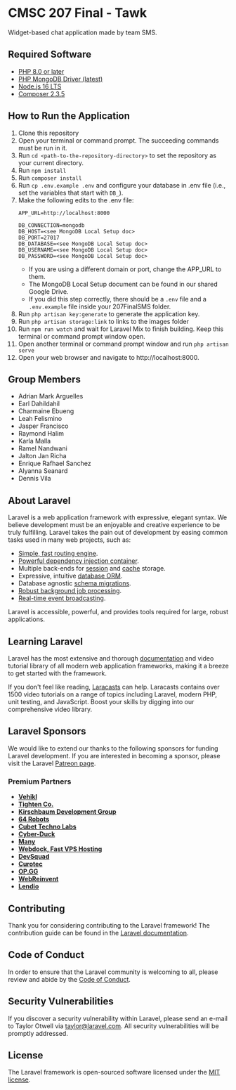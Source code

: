 # CMSC 207 Final - Tawk

Widget-based chat application made by team SMS.

## Required Software
- [PHP 8.0 or later](https://www.apachefriends.org/index.html)
- [PHP MongoDB Driver (latest)](https://pecl.php.net/package/mongodb)
- [Node.js 16 LTS](https://nodejs.org/en/download/)
- [Composer 2.3.5](https://getcomposer.org/download/)

## How to Run the Application
1. Clone this repository
2. Open your terminal or command prompt. The succeeding commands must be run in it.
3. Run `cd <path-to-the-repository-directory>` to set the repository as your current directory.
4. Run `npm install`
5. Run `composer install`
6. Run `cp .env.example .env` and configure your database in .env file (i.e., set the variables that start with `DB_`).
7. Make the following edits to the .env file:
    ```
    APP_URL=http://localhost:8000

    DB_CONNECTION=mongodb
    DB_HOST=<see MongoDB Local Setup doc>
    DB_PORT=27017
    DB_DATABASE=<see MongoDB Local Setup doc>
    DB_USERNAME=<see MongoDB Local Setup doc>
    DB_PASSWORD=<see MongoDB Local Setup doc>
    ```
    - If you are using a different domain or port, change the APP_URL to them.
    - The MongoDB Local Setup document can be found in our shared Google Drive.
    - If you did this step correctly, there should be a `.env` file and a `.env.example` file inside your 207FinalSMS folder.
8. Run `php artisan key:generate` to generate the application key.
9. Run `php artisan storage:link` to links to the images folder
10. Run `npm run watch` and wait for Laravel Mix to finish building. Keep this terminal or command prompt window open.
11. Open another terminal or command prompt window and run `php artisan serve`
12. Open your web browser and navigate to http://localhost:8000.

## Group Members
- Adrian Mark Arguelles
- Earl Dahildahil
- Charmaine Ebueng
- Leah Felismino
- Jasper Francisco
- Raymond Halim
- Karla Malla
- Ramel Nandwani
- Jalton Jan Richa
- Enrique Rafhael Sanchez
- Alyanna Seanard
- Dennis Vila

## About Laravel

Laravel is a web application framework with expressive, elegant syntax. We believe development must be an enjoyable and creative experience to be truly fulfilling. Laravel takes the pain out of development by easing common tasks used in many web projects, such as:

- [Simple, fast routing engine](https://laravel.com/docs/routing).
- [Powerful dependency injection container](https://laravel.com/docs/container).
- Multiple back-ends for [session](https://laravel.com/docs/session) and [cache](https://laravel.com/docs/cache) storage.
- Expressive, intuitive [database ORM](https://laravel.com/docs/eloquent).
- Database agnostic [schema migrations](https://laravel.com/docs/migrations).
- [Robust background job processing](https://laravel.com/docs/queues).
- [Real-time event broadcasting](https://laravel.com/docs/broadcasting).

Laravel is accessible, powerful, and provides tools required for large, robust applications.

## Learning Laravel

Laravel has the most extensive and thorough [documentation](https://laravel.com/docs) and video tutorial library of all modern web application frameworks, making it a breeze to get started with the framework.

If you don't feel like reading, [Laracasts](https://laracasts.com) can help. Laracasts contains over 1500 video tutorials on a range of topics including Laravel, modern PHP, unit testing, and JavaScript. Boost your skills by digging into our comprehensive video library.

## Laravel Sponsors

We would like to extend our thanks to the following sponsors for funding Laravel development. If you are interested in becoming a sponsor, please visit the Laravel [Patreon page](https://patreon.com/taylorotwell).

### Premium Partners

- **[Vehikl](https://vehikl.com/)**
- **[Tighten Co.](https://tighten.co)**
- **[Kirschbaum Development Group](https://kirschbaumdevelopment.com)**
- **[64 Robots](https://64robots.com)**
- **[Cubet Techno Labs](https://cubettech.com)**
- **[Cyber-Duck](https://cyber-duck.co.uk)**
- **[Many](https://www.many.co.uk)**
- **[Webdock, Fast VPS Hosting](https://www.webdock.io/en)**
- **[DevSquad](https://devsquad.com)**
- **[Curotec](https://www.curotec.com/services/technologies/laravel/)**
- **[OP.GG](https://op.gg)**
- **[WebReinvent](https://webreinvent.com/?utm_source=laravel&utm_medium=github&utm_campaign=patreon-sponsors)**
- **[Lendio](https://lendio.com)**

## Contributing

Thank you for considering contributing to the Laravel framework! The contribution guide can be found in the [Laravel documentation](https://laravel.com/docs/contributions).

## Code of Conduct

In order to ensure that the Laravel community is welcoming to all, please review and abide by the [Code of Conduct](https://laravel.com/docs/contributions#code-of-conduct).

## Security Vulnerabilities

If you discover a security vulnerability within Laravel, please send an e-mail to Taylor Otwell via [taylor@laravel.com](mailto:taylor@laravel.com). All security vulnerabilities will be promptly addressed.

## License

The Laravel framework is open-sourced software licensed under the [MIT license](https://opensource.org/licenses/MIT).
